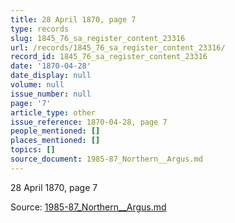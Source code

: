 ```yaml
---
title: 28 April 1870, page 7
type: records
slug: 1845_76_sa_register_content_23316
url: /records/1845_76_sa_register_content_23316/
record_id: 1845_76_sa_register_content_23316
date: '1870-04-28'
date_display: null
volume: null
issue_number: null
page: '7'
article_type: other
issue_reference: 1870-04-28, page 7
people_mentioned: []
places_mentioned: []
topics: []
source_document: 1985-87_Northern__Argus.md
---
```


28 April 1870, page 7

Source: [1985-87_Northern__Argus.md](/downloads/markdown/1985-87_Northern__Argus.md)

